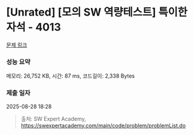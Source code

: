 # [Unrated] [모의 SW 역량테스트] 특이한 자석 - 4013 

[문제 링크](https://swexpertacademy.com/main/code/problem/problemDetail.do?contestProbId=AWIeV9sKkcoDFAVH) 

### 성능 요약

메모리: 26,752 KB, 시간: 87 ms, 코드길이: 2,338 Bytes

### 제출 일자

2025-08-28 18:28



> 출처: SW Expert Academy, https://swexpertacademy.com/main/code/problem/problemList.do
